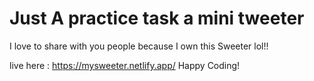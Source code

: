 # Just A practice task a mini tweeter 

I love to share with you people because I own this Sweeter lol!!


live here : https://mysweeter.netlify.app/
Happy Coding!
